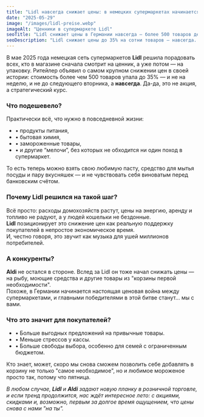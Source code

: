 ```yaml
---
title: "Lidl навсегда снижает цены: в немецких супермаркетах начинается ценовая война"
date: "2025-05-29"
image: "/images/lidl-preise.webp"
imageAlt: "Ценники в супермаркете Lidl"
seoTitle: "Lidl снижает цены в Германии навсегда – более 500 товаров дешевле"
seoDescription: "Lidl снижает цены до 35% на сотни товаров — навсегда. Что подешевело, как реагируют конкуренты и что это значит для покупателей в Германии."
---
```


В мае 2025 года немецкая сеть супермаркетов **Lidl** решила порадовать всех, кто в магазине сначала смотрит на ценник, а уже потом — на упаковку. Ритейлер объявил о самом крупном снижении цен в своей истории: стоимость более чем 500 товаров упала до 35% — и не на неделю, и не до следующего вторника, а **навсегда**. Да-да, это не акция, а стратегический курс.


### Что подешевело?

Практически всё, что нужно в повседневной жизни:

- • продукты питания,  
- • бытовая химия,  
- • замороженные товары,  
- • и другие “мелочи”, без которых не обходится ни один поход в супермаркет.

То есть теперь можно взять свою любимую пасту, средство для мытья посуды и пару вкусняшек — и не чувствовать себя виноватым перед банковским счётом.

### Почему Lidl решился на такой шаг?

Всё просто: расходы домохозяйств растут, цены на энергию, аренду и топливо не радуют, а у людей кошельки не бездонные.  
**Lidl** позиционирует это снижение цен как реальную поддержку покупателей в непростое экономическое время.  
И, честно говоря, это звучит как музыка для ушей миллионов потребителей.

### А конкуренты?

**Aldi** не остался в стороне. Вслед за Lidl он тоже начал снижать цены — на рыбу, моющие средства и другие товары из "корзины первой необходимости".  
Похоже, в Германии начинается настоящая ценовая война между супермаркетами, и главными победителями в этой битве станут... мы с вами.

### Что это значит для покупателей?

- • Больше выгодных предложений на привычные товары.  
- • Меньше стрессов у кассы.  
- • Больше свободы выбора, особенно для семей с ограниченным бюджетом.

Кто знает, может, скоро мы снова сможем позволить себе добавлять в корзину не только "самое необходимое", но и любимое мороженое просто так, потому что пятница.

_В любом случае, **Lidl** и **Aldi** задают новую планку в розничной торговле, и если тренд продолжится, нас ждёт интересное лето: с акциями, скидками и, возможно, первым за долгое время ощущением, что цены снова с нами "на ты"._
